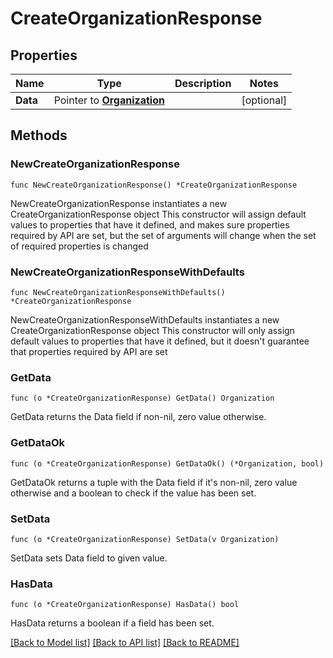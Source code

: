 # CreateOrganizationResponse

## Properties

Name | Type | Description | Notes
------------ | ------------- | ------------- | -------------
**Data** | Pointer to [**Organization**](Organization.md) |  | [optional]

## Methods

### NewCreateOrganizationResponse

`func NewCreateOrganizationResponse() *CreateOrganizationResponse`

NewCreateOrganizationResponse instantiates a new CreateOrganizationResponse object
This constructor will assign default values to properties that have it defined,
and makes sure properties required by API are set, but the set of arguments
will change when the set of required properties is changed

### NewCreateOrganizationResponseWithDefaults

`func NewCreateOrganizationResponseWithDefaults() *CreateOrganizationResponse`

NewCreateOrganizationResponseWithDefaults instantiates a new CreateOrganizationResponse object
This constructor will only assign default values to properties that have it defined,
but it doesn't guarantee that properties required by API are set

### GetData

`func (o *CreateOrganizationResponse) GetData() Organization`

GetData returns the Data field if non-nil, zero value otherwise.

### GetDataOk

`func (o *CreateOrganizationResponse) GetDataOk() (*Organization, bool)`

GetDataOk returns a tuple with the Data field if it's non-nil, zero value otherwise
and a boolean to check if the value has been set.

### SetData

`func (o *CreateOrganizationResponse) SetData(v Organization)`

SetData sets Data field to given value.

### HasData

`func (o *CreateOrganizationResponse) HasData() bool`

HasData returns a boolean if a field has been set.


[[Back to Model list]](../README.md#documentation-for-models) [[Back to API list]](../README.md#documentation-for-api-endpoints) [[Back to README]](../README.md)
